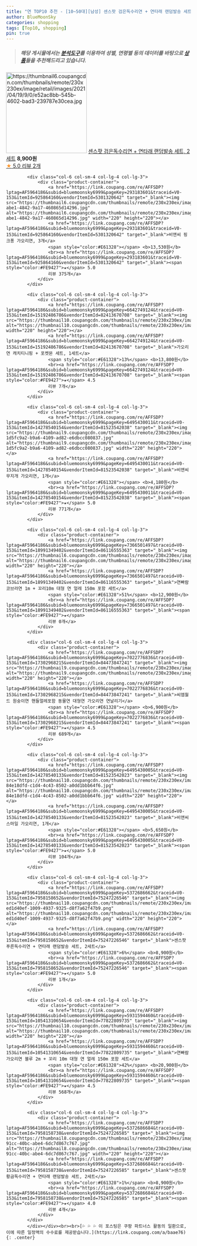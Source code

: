 ```yaml
---
title: "연 TOP10 추천 - [10~50대][남성] 센스팟 검은독수리연 + 연타래 랜덤발송 세트, 2세트"
author: BlueMoonSky
categories: shopping
tags: [Top10, shopping]
pin: true
---
```


> ##### 해당 게시물에서는 [**분석도구**](https://itemscout.io/)를 이용하여 **성별**, **연령별** 등의 데이터를 바탕으로 [**상품**](https://link.coupang.com/a/baae76)들을 추천해드리고 있습니다.
<div class="container"><div class="row">
            <div class="col-6 col-sm-4 col-lg-4 col-lg-3">
                <div class="product-container">
                    <a href="https://link.coupang.com/re/AFFSDP?lptag=AF5964186&subid=bluemoonsky6999&pageKey=5387219158&traceid=V0-153&itemId=8022309559&vendorItemId=75247226558" target="_blank"><img src="https://thumbnail6.coupangcdn.com/thumbnails/remote/230x230ex/image/retail/images/2021/04/19/9/0/e52ac8bb-545b-4602-bad3-239787e30cea.jpg" alt="https://thumbnail6.coupangcdn.com/thumbnails/remote/230x230ex/image/retail/images/2021/04/19/9/0/e52ac8bb-545b-4602-bad3-239787e30cea.jpg" width="220" height="220"></a>
                    <a href="https://link.coupang.com/re/AFFSDP?lptag=AF5964186&subid=bluemoonsky6999&pageKey=5387219158&traceid=V0-153&itemId=8022309559&vendorItemId=75247226558" target="_blank">센스팟 검은독수리연 + 연타래 랜덤발송 세트, 2세트</a>
                    <span style="color:#E61328"></span> <b>8,900원</b>
                    <br><a href="https://link.coupang.com/re/AFFSDP?lptag=AF5964186&subid=bluemoonsky6999&pageKey=5387219158&traceid=V0-153&itemId=8022309559&vendorItemId=75247226558" target="_blank"><span style="color:#FE9427">★</span> 5.0
                    리뷰 2개</a>
                </div>
            </div>
            
            <div class="col-6 col-sm-4 col-lg-4 col-lg-3">
                <div class="product-container">
                    <a href="https://link.coupang.com/re/AFFSDP?lptag=AF5964186&subid=bluemoonsky6999&pageKey=293183601&traceid=V0-153&itemId=925864160&vendorItemId=5301320642" target="_blank"><img src="https://thumbnail6.coupangcdn.com/thumbnails/remote/230x230ex/image/retail/images/2019/09/02/11/5/72d653f1-abe1-4842-9a17-460865d14296.jpg" alt="https://thumbnail6.coupangcdn.com/thumbnails/remote/230x230ex/image/retail/images/2019/09/02/11/5/72d653f1-abe1-4842-9a17-460865d14296.jpg" width="220" height="220"></a>
                    <a href="https://link.coupang.com/re/AFFSDP?lptag=AF5964186&subid=bluemoonsky6999&pageKey=293183601&traceid=V0-153&itemId=925864160&vendorItemId=5301320642" target="_blank">비앤씨 핑크퐁 가오리연, 3개</a>
                    <span style="color:#E61328"></span> <b>13,530원</b>
                    <br><a href="https://link.coupang.com/re/AFFSDP?lptag=AF5964186&subid=bluemoonsky6999&pageKey=293183601&traceid=V0-153&itemId=925864160&vendorItemId=5301320642" target="_blank"><span style="color:#FE9427">★</span> 5.0
                    리뷰 375개</a>
                </div>
            </div>
            
            <div class="col-6 col-sm-4 col-lg-4 col-lg-3">
                <div class="product-container">
                    <a href="https://link.coupang.com/re/AFFSDP?lptag=AF5964186&subid=bluemoonsky6999&pageKey=6642749124&traceid=V0-153&itemId=15192486786&vendorItemId=82413670708" target="_blank"><img src="https://thumbnail10.coupangcdn.com/thumbnails/remote/230x230ex/image/rs_quotation_api/yel1zis2/aa7f2387dd6542c382dec70f61392d8e.jpg" alt="https://thumbnail10.coupangcdn.com/thumbnails/remote/230x230ex/image/rs_quotation_api/yel1zis2/aa7f2387dd6542c382dec70f61392d8e.jpg" width="220" height="220"></a>
                    <a href="https://link.coupang.com/re/AFFSDP?lptag=AF5964186&subid=bluemoonsky6999&pageKey=6642749124&traceid=V0-153&itemId=15192486786&vendorItemId=82413670708" target="_blank">가오리연 캐치티니핑 + 포켓몬 세트, 1세트</a>
                    <span style="color:#E61328">13%</span> <b>13,800원</b>
                    <br><a href="https://link.coupang.com/re/AFFSDP?lptag=AF5964186&subid=bluemoonsky6999&pageKey=6642749124&traceid=V0-153&itemId=15192486786&vendorItemId=82413670708" target="_blank"><span style="color:#FE9427">★</span> 4.5
                    리뷰 7개</a>
                </div>
            </div>
            
            <div class="col-6 col-sm-4 col-lg-4 col-lg-3">
                <div class="product-container">
                    <a href="https://link.coupang.com/re/AFFSDP?lptag=AF5964186&subid=bluemoonsky6999&pageKey=6495430011&traceid=V0-153&itemId=14278540154&vendorItemId=81523542038" target="_blank"><img src="https://thumbnail9.coupangcdn.com/thumbnails/remote/230x230ex/image/retail/images/1847373745009115-1d5fc9a2-b9a6-4109-ad82-e6dbcc080837.jpg" alt="https://thumbnail9.coupangcdn.com/thumbnails/remote/230x230ex/image/retail/images/1847373745009115-1d5fc9a2-b9a6-4109-ad82-e6dbcc080837.jpg" width="220" height="220"></a>
                    <a href="https://link.coupang.com/re/AFFSDP?lptag=AF5964186&subid=bluemoonsky6999&pageKey=6495430011&traceid=V0-153&itemId=14278540154&vendorItemId=81523542038" target="_blank">비앤씨 무지개 가오리연, 1개</a>
                    <span style="color:#E61328"></span> <b>4,180원</b>
                    <br><a href="https://link.coupang.com/re/AFFSDP?lptag=AF5964186&subid=bluemoonsky6999&pageKey=6495430011&traceid=V0-153&itemId=14278540154&vendorItemId=81523542038" target="_blank"><span style="color:#FE9427">★</span> 5.0
                    리뷰 771개</a>
                </div>
            </div>
            
            <div class="col-6 col-sm-4 col-lg-4 col-lg-3">
                <div class="product-container">
                    <a href="https://link.coupang.com/re/AFFSDP?lptag=AF5964186&subid=bluemoonsky6999&pageKey=7366501497&traceid=V0-153&itemId=18991349402&vendorItemId=86116555363" target="_blank"><img src="https://thumbnail6.coupangcdn.com/thumbnails/remote/230x230ex/image/vendor_inventory/d66f/7417510af8672b5d16239e8f43bd3e7f10cb02c8a4aae8610ab5fec44c19.jpg" alt="https://thumbnail6.coupangcdn.com/thumbnails/remote/230x230ex/image/vendor_inventory/d66f/7417510af8672b5d16239e8f43bd3e7f10cb02c8a4aae8610ab5fec44c19.jpg" width="220" height="220"></a>
                    <a href="https://link.coupang.com/re/AFFSDP?lptag=AF5964186&subid=bluemoonsky6999&pageKey=7366501497&traceid=V0-153&itemId=18991349402&vendorItemId=86116555363" target="_blank">연빠람 코브라연 1m + 꼬리10m 대형 연 얼레 150m 포함 세트</a>
                    <span style="color:#E61328">51%</span> <b>12,900원</b>
                    <br><a href="https://link.coupang.com/re/AFFSDP?lptag=AF5964186&subid=bluemoonsky6999&pageKey=7366501497&traceid=V0-153&itemId=18991349402&vendorItemId=86116555363" target="_blank"><span style="color:#FE9427">★</span> 
                    리뷰 0개</a>
                </div>
            </div>
            
            <div class="col-6 col-sm-4 col-lg-4 col-lg-3">
                <div class="product-container">
                    <a href="https://link.coupang.com/re/AFFSDP?lptag=AF5964186&subid=bluemoonsky6999&pageKey=7022776836&traceid=V0-153&itemId=17302968215&vendorItemId=84473847241" target="_blank"><img src="https://thumbnail9.coupangcdn.com/thumbnails/remote/230x230ex/image/vendor_inventory/1641/44bce9fc7d1c331660c1a5b4ecbc50738d2fb3fbe166b9682e84ca1f60f0.jpg" alt="https://thumbnail9.coupangcdn.com/thumbnails/remote/230x230ex/image/vendor_inventory/1641/44bce9fc7d1c331660c1a5b4ecbc50738d2fb3fbe166b9682e84ca1f60f0.jpg" width="220" height="220"></a>
                    <a href="https://link.coupang.com/re/AFFSDP?lptag=AF5964186&subid=bluemoonsky6999&pageKey=7022776836&traceid=V0-153&itemId=17302968215&vendorItemId=84473847241" target="_blank">씨엠월드 원숭이연 핸들얼레포함 동물연 대형연 가오리연 연날리기</a>
                    <span style="color:#E61328"></span> <b>6,900원</b>
                    <br><a href="https://link.coupang.com/re/AFFSDP?lptag=AF5964186&subid=bluemoonsky6999&pageKey=7022776836&traceid=V0-153&itemId=17302968215&vendorItemId=84473847241" target="_blank"><span style="color:#FE9427">★</span> 4.5
                    리뷰 689개</a>
                </div>
            </div>
            
            <div class="col-6 col-sm-4 col-lg-4 col-lg-3">
                <div class="product-container">
                    <a href="https://link.coupang.com/re/AFFSDP?lptag=AF5964186&subid=bluemoonsky6999&pageKey=6495430005&traceid=V0-153&itemId=14278540133&vendorItemId=81523542023" target="_blank"><img src="https://thumbnail10.coupangcdn.com/thumbnails/remote/230x230ex/image/retail/images/458484269853331-84e18dfd-c1d4-4c43-8502-a0dd1bbb64f6.jpg" alt="https://thumbnail10.coupangcdn.com/thumbnails/remote/230x230ex/image/retail/images/458484269853331-84e18dfd-c1d4-4c43-8502-a0dd1bbb64f6.jpg" width="220" height="220"></a>
                    <a href="https://link.coupang.com/re/AFFSDP?lptag=AF5964186&subid=bluemoonsky6999&pageKey=6495430005&traceid=V0-153&itemId=14278540133&vendorItemId=81523542023" target="_blank">비앤씨 스마일 가오리연, 1개</a>
                    <span style="color:#E61328"></span> <b>5,650원</b>
                    <br><a href="https://link.coupang.com/re/AFFSDP?lptag=AF5964186&subid=bluemoonsky6999&pageKey=6495430005&traceid=V0-153&itemId=14278540133&vendorItemId=81523542023" target="_blank"><span style="color:#FE9427">★</span> 5.0
                    리뷰 104개</a>
                </div>
            </div>
            
            <div class="col-6 col-sm-4 col-lg-4 col-lg-3">
                <div class="product-container">
                    <a href="https://link.coupang.com/re/AFFSDP?lptag=AF5964186&subid=bluemoonsky6999&pageKey=5372686662&traceid=V0-153&itemId=7958158652&vendorItemId=75247226546" target="_blank"><img src="https://thumbnail10.coupangcdn.com/thumbnails/remote/230x230ex/image/retail/images/258538706887541-ed1d40ef-1009-4937-9325-d8f7a62f47b9.png" alt="https://thumbnail10.coupangcdn.com/thumbnails/remote/230x230ex/image/retail/images/258538706887541-ed1d40ef-1009-4937-9325-d8f7a62f47b9.png" width="220" height="220"></a>
                    <a href="https://link.coupang.com/re/AFFSDP?lptag=AF5964186&subid=bluemoonsky6999&pageKey=5372686662&traceid=V0-153&itemId=7958158652&vendorItemId=75247226546" target="_blank">센스팟 푸른독수리연 + 연타래 랜덤발송 세트, 2세트</a>
                    <span style="color:#E61328">6%</span> <b>8,900원</b>
                    <br><a href="https://link.coupang.com/re/AFFSDP?lptag=AF5964186&subid=bluemoonsky6999&pageKey=5372686662&traceid=V0-153&itemId=7958158652&vendorItemId=75247226546" target="_blank"><span style="color:#FE9427">★</span> 5.0
                    리뷰 1개</a>
                </div>
            </div>
            
            <div class="col-6 col-sm-4 col-lg-4 col-lg-3">
                <div class="product-container">
                    <a href="https://link.coupang.com/re/AFFSDP?lptag=AF5964186&subid=bluemoonsky6999&pageKey=5931594460&traceid=V0-153&itemId=10541310654&vendorItemId=77822809735" target="_blank"><img src="https://thumbnail10.coupangcdn.com/thumbnails/remote/230x230ex/image/vendor_inventory/18ec/970f9c38ac267d0b0efe04036f91f98a314c427cba58f00ea7a734d83153.jpg" alt="https://thumbnail10.coupangcdn.com/thumbnails/remote/230x230ex/image/vendor_inventory/18ec/970f9c38ac267d0b0efe04036f91f98a314c427cba58f00ea7a734d83153.jpg" width="220" height="220"></a>
                    <a href="https://link.coupang.com/re/AFFSDP?lptag=AF5964186&subid=bluemoonsky6999&pageKey=5931594460&traceid=V0-153&itemId=10541310654&vendorItemId=77822809735" target="_blank">연빠람 가오리연 블루 2m + 꼬리 10m 대형 연 얼레 150m 포함 세트</a>
                    <span style="color:#E61328">42%</span> <b>20,900원</b>
                    <br><a href="https://link.coupang.com/re/AFFSDP?lptag=AF5964186&subid=bluemoonsky6999&pageKey=5931594460&traceid=V0-153&itemId=10541310654&vendorItemId=77822809735" target="_blank"><span style="color:#FE9427">★</span> 4.5
                    리뷰 568개</a>
                </div>
            </div>
            
            <div class="col-6 col-sm-4 col-lg-4 col-lg-3">
                <div class="product-container">
                    <a href="https://link.coupang.com/re/AFFSDP?lptag=AF5964186&subid=bluemoonsky6999&pageKey=5372686684&traceid=V0-153&itemId=7958158738&vendorItemId=75247226585" target="_blank"><img src="https://thumbnail8.coupangcdn.com/thumbnails/remote/230x230ex/image/retail/images/2021/04/19/9/1/11d6182f-91cc-40bc-abe4-6dc7d867c767.jpg" alt="https://thumbnail8.coupangcdn.com/thumbnails/remote/230x230ex/image/retail/images/2021/04/19/9/1/11d6182f-91cc-40bc-abe4-6dc7d867c767.jpg" width="220" height="220"></a>
                    <a href="https://link.coupang.com/re/AFFSDP?lptag=AF5964186&subid=bluemoonsky6999&pageKey=5372686684&traceid=V0-153&itemId=7958158738&vendorItemId=75247226585" target="_blank">센스팟 황금독수리연 + 연타래 랜덤발송 세트, 2세트</a>
                    <span style="color:#E61328">1%</span> <b>8,900원</b>
                    <br><a href="https://link.coupang.com/re/AFFSDP?lptag=AF5964186&subid=bluemoonsky6999&pageKey=5372686684&traceid=V0-153&itemId=7958158738&vendorItemId=75247226585" target="_blank"><span style="color:#FE9427">★</span> 4.0
                    리뷰 4개</a>
                </div>
            </div>
            </div></div><br><br>[💦 💦 💦 이 포스팅은 쿠팡 파트너스 활동의 일환으로, 이에 따른 일정액의 수수료를 제공받습니다.](https://link.coupang.com/a/baae76){: .center}